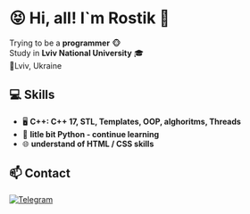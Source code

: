 # 😝 Hi, all! I`m Rostik 👋

Trying to be a **programmer** 🐵  
Study in **Lviv National University** 🎓  
📍Lviv, Ukraine


## 💻 Skills
- 🖥 **C++: С++ 17, STL, Templates, OOP, alghoritms, Threads**
- 🐍 **litle bit Python - continue learning**
- 🌐 **understand of HTML / CSS skills**



## 📫 Contact 
[![Telegram](https://img.shields.io/badge/Telegram-0078D4?style=flat&logo=telegram)](https://t.me/xavusm)  

